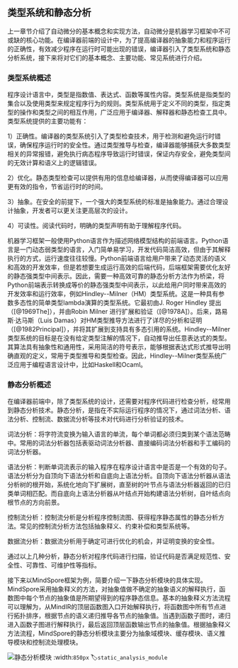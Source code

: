 类型系统和静态分析
------------------

上一章节介绍了自动微分的基本概念和实现方法，自动微分是机器学习框架中不可或缺的核心功能。在编译器前端的设计中，为了提高编译器的抽象能力和程序运行的正确性，有效减少程序在运行时可能出现的错误，编译器引入了类型系统和静态分析系统，接下来将对它们的基本概念、主要功能、常见系统进行介绍。

### 类型系统概述

程序设计语言中，类型是指数值、表达式、函数等属性内容。类型系统是指类型的集合以及使用类型来规定程序行为的规则。类型系统用于定义不同的类型，指定类型的操作和类型之间的相互作用，广泛应用于编译器、解释器和静态检查工具中。类型系统提供的主要功能有：

1）正确性。编译器的类型系统引入了类型检查技术，用于检测和避免运行时错误，确保程序运行时的安全性。通过类型推导与检查，编译器能够捕获大多数类型相关的异常报错，避免执行病态程序导致运行时错误，保证内存安全，避免类型间的无效计算和语义上的逻辑错误。

2）优化。静态类型检查可以提供有用的信息给编译器，从而使得编译器可以应用更有效的指令，节省运行时的时间。

3）抽象。在安全的前提下，一个强大的类型系统的标准是抽象能力。通过合理设计抽象，开发者可以更关注更高层次的设计。

4）可读性。阅读代码时，明确的类型声明有助于理解程序代码。

机器学习框架一般使用Python语言作为描述网络模型结构的前端语言。Python语言是一门动态弱类型的语言，入门简单易学习，开发代码简洁高效，但由于其解释执行的方式，运行速度往往较慢。Python前端语言给用户带来了动态灵活的语义和高效的开发效率，但是若想要生成运行高效的后端代码，后端框架需要优化友好的静态强类型中间表示。因此，需要一种高效可靠的静态分析方法作为桥梁，将Python前端表示转换成等价的静态强类型中间表示，以此给用户同时带来高效的开发效率和运行效率，例如Hindley--Milner（HM）类型系统。这是一种具有参数多态性的简单类型lambda演算的类型系统。它最初由J.
Roger Hindley 提出（[@1969The]），并由Robin Milner
进行扩展和验证（[@1978A]）。后来，路易斯·达马斯（Luis
Damas）对HM类型推导方法进行了详尽的分析和证明（[@1982Principal]），并将其扩展到支持具有多态引用的系统。Hindley--Milner类型系统的目标是在没有给定类型注解的情况下，自动推导出任意表达式的类型。其算法具有抽象性和通用性，采用简洁的符号表示，能够根据表达式形式推导出明确直观的定义，常用于类型推导和类型检查。因此，Hindley--Milner类型系统广泛应用于编程语言设计中，比如Haskell和Ocaml。

### 静态分析概述

在编译器前端中，除了类型系统的设计，还需要对程序代码进行检查分析，经常用到静态分析技术。静态分析，是指在不实际运行程序的情况下，通过词法分析、语法分析、控制流、数据流分析等技术对代码进行分析验证的技术。

词法分析：将字符流变换为输入语言的单流，每个单词都必须归类到某个语法范畴中。常用的词法分析器包括表驱动词法分析器、直接编码词法分析器和手工编码的词法分析器。

语法分析：判断单词流表示的输入程序在程序设计语言中是否是一个有效的句子。语法分析分为自顶向下语法分析和自底向上语法分析。自顶向下语法分析器从语法分析树的根开始，系统化地向下扩展树，直至树的叶节点与语法分析器返回的已归类单词相匹配。而自底向上语法分析器从叶结点开始构建语法分析树，自叶结点向根节点的方向前景。

控制流分析：控制流分析是分析程序控制流图、获得程序静态属性的静态分析方法。常见的控制流分析方法包括抽象释义、约束补偿和类型系统等。

数据流分析：数据流分析用于确定可进行优化的机会，并证明变换的安全性。

通过以上几种分析，静态分析对程序代码进行扫描，验证代码是否满足规范性、安全性、可靠性、可维护性等指标。

接下来以MindSpore框架为例，简要介绍一下静态分析模块的具体实现。MindSpore采用抽象释义的方法，对抽象值做不确定的抽象语义的解释执行，函数图中每个节点的抽象值是所期望得到的程序静态信息。基本的抽象释义方法流程可以理解为，从MindIR的顶层函数图入口开始解释执行，将函数图中所有节点进行拓扑排序，根据节点的语义递归推导各节点的抽象值。当遇到函数子图时，递归进入函数子图进行解释执行，最后返回顶层函数输出节点的抽象值。根据抽象释义方法流程，MindSpore的静态分析模块主要分为抽象域模块、缓存模块、语义推导模块和控制流处理模块。

![静态分析模块](../img/ch04/静态分析-静态分析模块.png)
:width:`850px`
:label:`static_analysis_module`
